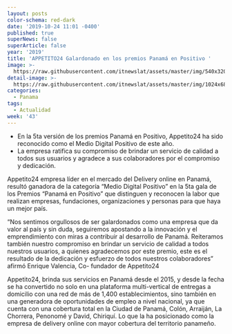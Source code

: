 ```yaml
---
layout: posts
color-schema: red-dark
date: '2019-10-24 11:01 -0400'
published: true
superNews: false
superArticle: false
year: '2019'
title: 'APPETITO24 Galardonado en los premios Panamá en Positivo '
image: >-
  https://raw.githubusercontent.com/itnewslat/assets/master/img/540x320/Appetito24-p.jpg
detail-image: >-
  https://raw.githubusercontent.com/itnewslat/assets/master/img/1024x680/Appetito24-g.jpg
categories:
  - Panama
tags:
  - Actualidad
week: '43'
---
```

- En la 5ta versión de los premios Panamá en Positivo, Appetito24 ha sido reconocido como el Medio Digital Positivo de este año. 
- La empresa ratifica su compromiso de brindar un servicio de calidad a todos sus usuarios y agradece a sus colaboradores por el compromiso y dedicación.

Appetito24 empresa líder en el mercado del Delivery online en Panamá, resultó ganadora de la categoría “Medio Digital Positivo” en la 5ta gala de los Premios “Panamá en Positivo” que distinguen y reconocen la labor que realizan empresas, fundaciones, organizaciones y personas para que haya un mejor país.

“Nos sentimos orgullosos de ser galardonados como una empresa que da valor al país y sin duda, seguiremos apostando a la innovación y el emprendimiento con miras a contribuir al desarrollo de Panamá. Reiteramos también nuestro compromiso en brindar un servicio de calidad a todos nuestros usuarios, a quienes agradecemos por este premio, este es el resultado de la dedicación y esfuerzo de todos nuestros colaboradores” afirmó Enrique Valencia, Co- fundador de Appetito24

Appetito24, brinda sus servicios en Panamá desde el 2015, y desde la fecha se ha convertido no solo en una plataforma multi-vertical de entregas a domicilio con una red de más de 1,400 establecimientos, sino también en una generadora de oportunidades de empleo a nivel nacional, ya que cuenta con una cobertura total en la Ciudad de Panamá, Colón, Arraiján, La Chorrera, Penonomé y David, Chiriquí. Lo que la ha posicionado como la empresa de delivery online con mayor cobertura del territorio panameño.